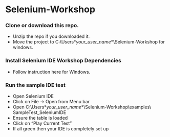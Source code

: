 # Selenium-Workshop
### Clone or download this repo.

* Unzip the repo if you downloaded it.
* Move the project to C:\Users\**your_user_name**\Selenium-Workshop for windows.

### Install Selenium IDE Workshop Dependencies

* Follow instruction here for Windows.

### Run the sample IDE test

* Open Selenium IDE
* Click on File -> Open from Menu bar
* Open C:\Users\**your_user_name**\Selenium-Workshop\examples\ SampleTest_SeleniumIDE
* Ensure the table is loaded
* Click on “Play Current Test”
* If all green then your IDE is completely set up
